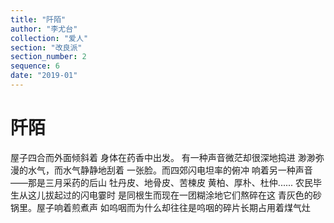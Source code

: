 ```yaml
---
title: "阡陌"
author: "李尤台"
collection: "爱人"
section: "改良派"
section_number: 2
sequence: 6
date: "2019-01"
---
```


# 阡陌

屋子四合而外面倾斜着
身体在药香中出发。
有一种声音微茫却很深地捣进
渺渺弥漫的水气，而水气静静地刮着
一张脸。而四郊闪电坦率的俯冲
响着另一种声音——那是三月采药的后山
牡丹皮、地骨皮、苦楝皮
黄柏、厚朴、杜仲......
农民毕生从这儿拔起过的闪电霎时
是同根生而现在一团糊涂地它们熬碎在这
青灰色的砂锅里。屋子响着煎煮声
如呜咽而为什么却往往是呜咽的碎片长期占用着煤气灶
